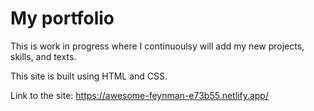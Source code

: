 # My portfolio

This is work in progress where I continuoulsy will add my new projects, skills, and texts.

This site is built using HTML and CSS.

Link to the site:
https://awesome-feynman-e73b55.netlify.app/